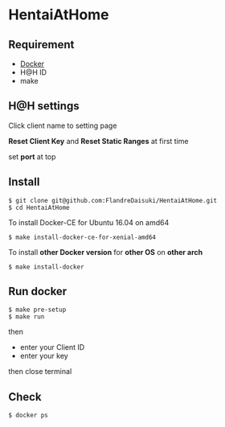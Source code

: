# HentaiAtHome

## Requirement
- [Docker](https://docs.docker.com/engine/installation/)
- H@H ID
- make

## H@H settings

Click client name to setting page

**Reset Client Key** and **Reset Static Ranges** at first time

set **port** at top

## Install

```
$ git clone git@github.com:FlandreDaisuki/HentaiAtHome.git
$ cd HentaiAtHome
```

To install Docker-CE for Ubuntu 16.04 on amd64

```
$ make install-docker-ce-for-xenial-amd64
```

To install **other Docker version** for **other OS** on **other arch**
```
$ make install-docker
```

## Run docker

```
$ make pre-setup
$ make run
```

then 

- enter your Client ID
- enter your key

then close terminal

## Check

`$ docker ps`
